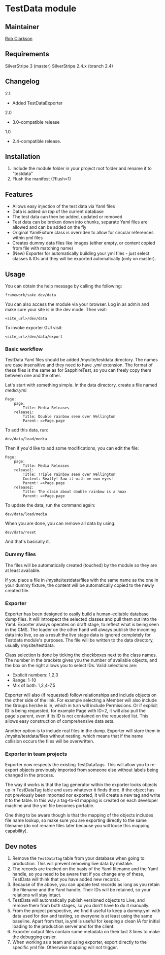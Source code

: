 # TestData module

## Maintainer 

[Rob Clarkson](mailto:rob@robertclarkson.net)

## Requirements 

SilverStripe 3 (master)
SilverStripe 2.4.x (branch 2.4)

## Changelog

2.1
* Added TestDataExporter

2.0
* 3.0-compatible release

1.0
* 2.4-compatible release.

## Installation 

1. Include the module folder in your project root folder and rename it to "testdata"
1. Flush the manifest (?flush=1)

## Features

- Allows easy injection of the test data via Yaml files
- Data is added *on top* of the current database
- The test data can then be added, updated or removed
- Test data can be broken down into chunks, separate Yaml files are allowed and can be added on the fly
- Original YamlFixture class is overriden to allow for circular references within yml files
- Creates dummy data files like images (either empty, or content copied from file with matching name)
- (New) Exporter for automatically building your yml files - just select classes & IDs and they will be exported automatically (only on master).

## Usage

You can obtain the help message by calling the following:

	framework/sake dev/data

You can also access the module via your browser. Log in as admin and make sure your site is in the dev mode. Then visit:

	<site_url>/dev/data

To invoke exporter GUI visit:

	<site_url>/dev/data/export


### Basic workflow

TestData Yaml files should be added <wwwroot>/mysite/testdata directory. The names are case insensitive and they need to have *.yml* extension. The format of these files is the same as for SapphireTest, so you can freely copy them between one and the other.

Let's start with something simple. In the data directory, create a file named *media.yml*:

	Page:
		page:
			Title: Media Releases
		release1:
			Title: Double rainbow seen over Wellington
			Parent: =>Page.page

To add this data, run:

	dev/data/load/media

Then if you'd like to add some modifications, you can edit the file:

	Page:
		page:
			Title: Media Releases
		release1:
			Title: Triple rainbow seen over Wellington
			Content: Really! Saw it with me own eyes!
			Parent: =>Page.page
		release2:
			Title: The claim about double rainbow is a hoax
			Parent: =>Page.page

To update the data, run the command again:

	dev/data/load/media

When you are done, you can remove all data by using:

	dev/data/reset

And that's basically it.

### Dummy files

The files will be automatically created (touched) by the module so they are at least available.

If you place a file in <wwwroot>/mysite/testdata/files with the same name as the one in your dummy fixture, the content will be automatically copied to the newly created file.

### Exporter

Exporter has been designed to easily build a human-editable database dump files. It will introspect the selected classes and pull them out into the Yaml. Exporter always operates on draft stage, to reflect what is being seen in the CMS. The loader on the other hand will always publish the incoming data into live, so as a result the live stage data is ignored completely for Testdata module's purposes. The file will be written to the data directory, usually <wwwroot>/mysite/testdata.

Class selection is done by ticking the checkboxes next to the class names. The number in the brackets gives you the number of available objects, and the box on the right allows you to select IDs. Valid selections are:
* Explicit numbers: 1,2,3
* Range: 1-10
* Mix of both: 1,2,4-7,5

Exporter will also (if requested) follow relationships and include objects on the other side of the link. For example selecting a Member will also include the Groups he/she is in, which in turn will include Permissions. Or if explicit ID is being requested, for example Page with ID=2, it will also pull the page's parent, even if its ID is not contained on the requested list. This allows easy construction of comprehensive data sets.

Another option is to include real files in the dump. Exporter will store them in <wwwroot>/mysite/testdata/files without nesting, which means that if the name collision occurs the files will be overwritten.

### Exporter in team projects

Exporter now respects the existing TestDataTags. This will allow you to re-export objects previously imported from someone else without labels being changed in the process.

The way it works is that the tag generator within the exporter looks objects up in TestDataTag table and uses whatever it finds there. If the object has not previously been imported nor exported, it will create a new tag and write it to the table. In this way a tag-to-id mapping is created on each developer machine and the yml file becomes portable.

One thing to be aware though is that the mapping of the objects includes file name lookup, so make sure you are exporting directly to the same filename (do not rename files later because you will loose this mapping capability).

## Dev notes

1. Remove the `TestDataTag` table from your database when going to production. This will prevent removing live data by mistake.
1. The records are tracked on the basis of the Yaml filename and the Yaml handle, so you need to be aware that if you change any of these, TestData will think that you have added new records.
1. Because of the above, you can update test records as long as you retain the filename and the Yaml handle. Their IDs will be retained, so your relations will stay intact.
1. TestData will automatically publish versioned objects to Live, and remove them from both stages, so you don't have to do it manually.
1. From the project perspective, we find it useful to keep a dummy.yml with data used for dev and testing, so everyone is at least using the same baseline. Apart from that, ia.yml is useful for keeping a clean IA for initial loading to the production server and for the client.
1. Exporter output files contain some metadata on their last 3 lines to make the debugging easier.
1. When working as a team and using exporter, export directly to the specific yml file. Otherwise mapping will not trigger.
